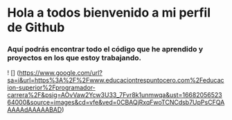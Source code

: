 # Hola a todos bienvenido a mi perfil de Github


### Aquí podrás encontrar todo el código que he aprendido y proyectos en los que estoy trabajando.

! [] (https://www.google.com/url?sa=i&url=https%3A%2F%2Fwww.educaciontrespuntocero.com%2Feducacion-superior%2Fprogramador-carrera%2F&psig=AOvVaw2Ycw3U33_7Fvr8k1unmwqa&ust=1668205652364000&source=images&cd=vfe&ved=0CBAQjRxqFwoTCNCdsb7UpPsCFQAAAAAdAAAAABAD)
